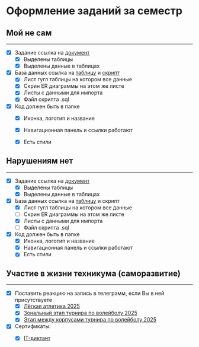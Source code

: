 # Оформление заданий за семестр

## Мой не сам
____
- [X] Задание ссылка на [документ](https://docs.google.com/document/d/18iaOWb5SNIga1Vkr5k76rk98B5wizMykSM62yJyfPK8/edit?usp=sharing)
    - [X] Выделены таблицы
    - [X] Выделены данные в таблицах
- [X] База данных ссылка на [таблицу](https://docs.google.com/spreadsheets/d/1KlOhpdLgKPXG958xkErB1nSHiMEBg1pyu7Ok1LmAAVw/edit?usp=sharing) и [скрипт](https://drive.google.com/file/d/1ixHlFSIerlScJVG6YGuk2aMggn3kLtEu/view?usp=sharing)
    - [X] Лист гугл таблицы на котором все данные
    - [X] Скрин ER диаграммы на этом же листе
    - [X] Листы с данными для импорта
    - [X] Файл скрипта .sql
- [X] Код должен быть в папке
    - [X] Иконка, логотип и название
    - [X] Навигационная панель и ссылки работают
    - [X] Есть стили

    
## Нарушениям нет
____
- [X] Задание ссылка на [документ](https://docs.google.com/document/d/1UkbRrwteRXstQpRlTIiFRyGz3oMk5dBb/edit?usp=sharing&ouid=109271702560375882166&rtpof=true&sd=true)
    - [X] Выделены таблицы
    - [X] Выделены данные в таблицах
- [X] База данных ссылка на [таблицу](https://docs.google.com/spreadsheets/d/11bC6lH95Zd3dzG6WXawiKK56130SDOG5NzhApmTsCQI/edit?usp=sharing) и скрипт
    - [X] Лист гугл таблицы на котором все данные
    - [ ] Скрин ER диаграммы на этом же листе
    - [X] Листы с данными для импорта
    - [ ] Файл скрипта .sql
- [X] Код должен быть в папке
    - [X] Иконка, логотип и название
    - [X] Навигационная панель и ссылки работают
    - [X] Есть стили

## Участие в жизни техникума (саморазвитие)
____
- [X] Поставить реакцию на запись в телеграмм, если Вы в ней присутствуете 
    - [X] [Лёгкая атлетика 2025](https://t.me/luberteh/6749)
    - [X] [Зональный этап турнира по волейболу 2025](https://t.me/luberteh/6231)
    - [X] [Этап между корпусами турнира по волейболу 2025](https://t.me/luberteh/5858)
- [X] Сертификаты:
    - [X] [IT-диктант](https://drive.google.com/file/d/1KyHjyAMbUvDUZK7XxMgP_DH_H85CLjlj/view?usp=sharing)
         <br><mg src="https://github.com/user-attachments/assets/22de82ab-d888-4619-a894-e55b0f8fc4fc" alt="Практическая 2" height="100" />

